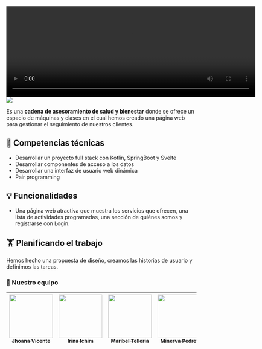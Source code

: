 <video width="660" height="240" controls>
  <source src="src/assets/video/VideoGetFitEasy.mp4" type="video/mp4">
</video>

<br>

<img src="src/assets/esqueleto/logo_getfiteasy.png">

<br>

Es una **cadena de asesoramiento de salud y bienestar** donde se ofrece un espacio de máquinas y 
clases en el cual hemos creado una página web para gestionar el seguimiento de nuestros clientes.

## **🔧 Competencias técnicas**

- Desarrollar un proyecto full stack con Kotlin, SpringBoot y Svelte
- Desarrollar componentes de acceso a los datos
- Desarrollar una interfaz de usuario web dinámica
- Pair programming

## 💡 Funcionalidades
- Una página web atractiva que muestra los servicios que ofrecen, 
una lista de actividades programadas, una sección
de quiénes somos y registrarse con Login.

## 🏋  Planificando el trabajo
Hemos hecho una propuesta de diseño, 
creamos las historias de usuario y definimos las tareas. 





### 👭 Nuestro equipo
|[<img src="https://avatars.githubusercontent.com/u/126072279?v=4" width=115><br><sub>Jhoana Vicente</sub>](https://github.com/JhoanaVicente)| [<img src="https://avatars.githubusercontent.com/u/126768083?v=4" width=115><br><sub>Irina Ichim</sub>](https://github.com/IrinaIchim) | [<img src="https://avatars.githubusercontent.com/u/126073882?v=4" width=115><br><sub>Maribel Telleria</sub>](https://github.com/mari19-83) |[<img src="https://avatars.githubusercontent.com/u/126767503?v=4" width=115><br><sub>Minerva Pedret</sub>](https://github.com/account)| 
|:------------------------------------------------------------------------------------------------------------------------------------------:|:--------------------------------------------------------------------------------------------------------------------------------------------:|:------------------------------------------------------------------------------------------------------------------------------------------:|:-------------------------------------------------------------------------------------------------------------------------------------------:|
